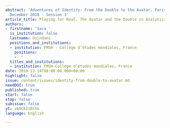 ```yaml
---
abstract: 'Adventures of Identity: From the Double to the Avatar. Paris IAS, 13-14
  December 2018 - Session 3'
article_title: Playing for Real. The Avatar and the Double in Analytical Psychodrama
authors:
- firstname: 'Sara '
  is_institution: false
  lastname: Guindani
  positions_and_institutions:
  - institution: FMSH - Collège d’études mondiales, France
    positions:
    - ''
  titles_and_institutions:
  - institution: FMSH-Collège d’études mondiales, France
date: 2018-12-14T08:00:00.000+00:00
highlight: false
issue: content/issues/identity-from-double-to-avatar.md
needDOI: true
published: true
start: false
stop: false
subissue: false
yt: vkOC6I1BrXo
language: English

---
```

<Youtube yt="vkOC6I1BrXo" caption="Playing for Real. The Avatar and the Double in Analytical Psychodrama" start="false" stop="false"></Youtube>